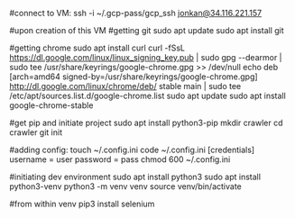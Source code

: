 #connect to VM:
ssh -i  ~/.gcp-pass/gcp_ssh jonkan@34.116.221.157

#upon creation of this VM
#getting git
sudo apt update
sudo apt install git

#getting chrome
sudo apt install curl
curl -fSsL https://dl.google.com/linux/linux_signing_key.pub | sudo gpg --dearmor | sudo tee /usr/share/keyrings/google-chrome.gpg >> /dev/null
echo deb [arch=amd64 signed-by=/usr/share/keyrings/google-chrome.gpg] http://dl.google.com/linux/chrome/deb/ stable main | sudo tee /etc/apt/sources.list.d/google-chrome.list
sudo apt update
sudo apt install google-chrome-stable

#get pip and initiate project
sudo apt install python3-pip
mkdir crawler
cd crawler
git init

#adding config:
touch ~/.config.ini
code ~/.config.ini
  [credentials]
  username = user
  password = pass
chmod 600 ~/.config.ini

#initiating dev environment
sudo apt install python3
sudo apt install python3-venv
python3 -m venv venv
source venv/bin/activate

#from within venv
pip3 install selenium